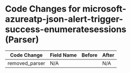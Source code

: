 # Code Changes for microsoft-azureatp-json-alert-trigger-success-enumeratesessions (Parser)

| Code Change | Field Name | Before | After |
|-------------|------------|--------|-------|
| removed_parser | N/A |  | N/A |